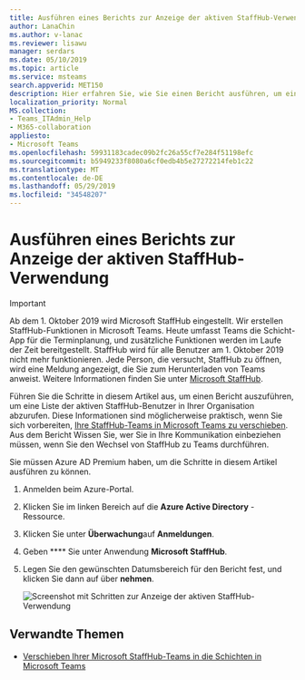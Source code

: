 ```yaml
---
title: Ausführen eines Berichts zur Anzeige der aktiven StaffHub-Verwendung
author: LanaChin
ms.author: v-lanac
ms.reviewer: lisawu
manager: serdars
ms.date: 05/10/2019
ms.topic: article
ms.service: msteams
search.appverid: MET150
description: Hier erfahren Sie, wie Sie einen Bericht ausführen, um eine Liste der aktiven StaffHub-Benutzer in Ihrer Organisation abzurufen.
localization_priority: Normal
MS.collection:
- Teams_ITAdmin_Help
- M365-collaboration
appliesto:
- Microsoft Teams
ms.openlocfilehash: 59931183cadec09b2fc26a55cf7e284f51198efc
ms.sourcegitcommit: b5949233f8080a6cf0edb4b5e27272214feb1c22
ms.translationtype: MT
ms.contentlocale: de-DE
ms.lasthandoff: 05/29/2019
ms.locfileid: "34548207"
---
```

# <a name="run-a-report-to-show-active-staffhub-usage"></a>Ausführen eines Berichts zur Anzeige der aktiven StaffHub-Verwendung

> [!IMPORTANT]
> Ab dem 1. Oktober 2019 wird Microsoft StaffHub eingestellt. Wir erstellen StaffHub-Funktionen in Microsoft Teams. Heute umfasst Teams die Schicht-App für die Terminplanung, und zusätzliche Funktionen werden im Laufe der Zeit bereitgestellt. StaffHub wird für alle Benutzer am 1. Oktober 2019 nicht mehr funktionieren. Jede Person, die versucht, StaffHub zu öffnen, wird eine Meldung angezeigt, die Sie zum Herunterladen von Teams anweist. Weitere Informationen finden Sie unter [Microsoft StaffHub](microsoft-staffhub-to-be-retired.md).  

Führen Sie die Schritte in diesem Artikel aus, um einen Bericht auszuführen, um eine Liste der aktiven StaffHub-Benutzer in Ihrer Organisation abzurufen. Diese Informationen sind möglicherweise praktisch, wenn Sie sich vorbereiten, [Ihre StaffHub-Teams in Microsoft Teams zu verschieben](move-staffhub-teams-to-shifts-in-teams.md). Aus dem Bericht Wissen Sie, wer Sie in Ihre Kommunikation einbeziehen müssen, wenn Sie den Wechsel von StaffHub zu Teams durchführen.

Sie müssen Azure AD Premium haben, um die Schritte in diesem Artikel ausführen zu können.

1. Anmelden beim Azure-Portal.
2. Klicken Sie im linken Bereich auf die **Azure Active Directory** -Ressource.
3. Klicken Sie unter **Überwachung**auf **Anmeldungen**.
4. Geben **** Sie unter Anwendung **Microsoft StaffHub**.
5. Legen Sie den gewünschten Datumsbereich für den Bericht fest, und klicken Sie dann auf über **nehmen**. 

    ![Screenshot mit Schritten zur Anzeige der aktiven StaffHub-Verwendung](../../media/staffhub-active-usage-report.png)

## <a name="related-topics"></a>Verwandte Themen

- [Verschieben Ihrer Microsoft StaffHub-Teams in die Schichten in Microsoft Teams](move-staffhub-teams-to-shifts-in-teams.md)
